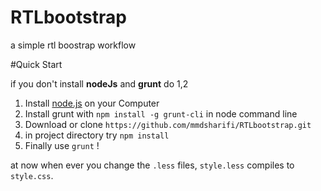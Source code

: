 # RTLbootstrap
a simple rtl boostrap workflow

#Quick Start

 if you don't install **nodeJs** and **grunt** do 1,2

1. Install [node.js](https://nodejs.org/) on your Computer
2. Install grunt with `npm install -g grunt-cli` in node command line
3. Download or clone `https://github.com/mmdsharifi/RTLbootstrap.git` 
4. in project directory try `npm install`
5. Finally use `grunt` !

at now when ever you change the `.less` files, `style.less` compiles to `style.css`.
